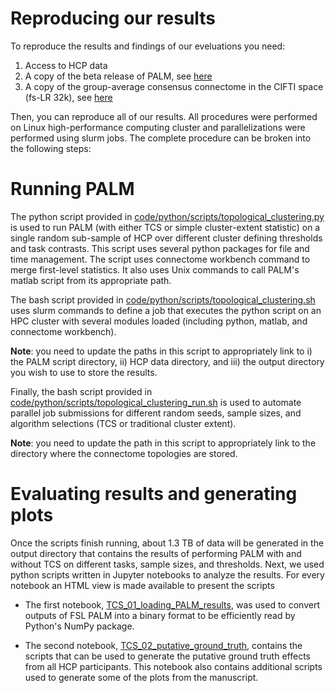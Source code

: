 # Reproducing our results

To reproduce the results and findings of our eveluations you need:

1. Access to HCP data
2. A copy of the beta release of PALM, see [here](README.md#beta-release)
3. A copy of the group-average consensus connectome in the CIFTI space (fs-LR 32k), see [here](README.md#hcp-group-connectomes)

Then, you can reproduce all of our results. All procedures were performed on Linux high-performance computing cluster and parallelizations were performed using slurm jobs. The complete procedure can be broken into the following steps:

# Running PALM

The python script provided in [code/python/scripts/topological_clustering.py](code/python/scripts/topological_clustering.py) is used to run PALM (with either TCS or simple cluster-extent statistic) on a single random sub-sample of HCP over different cluster defining thresholds and task contrasts. This script uses several python packages for file and time management. The script uses connectome workbench command to merge first-level statistics. It also uses Unix commands to call PALM's matlab script from its appropriate path.

The bash script provided in [code/python/scripts/topological_clustering.sh](code/python/scripts/topological_clustering.sh) uses slurm commands to define a job that executes the python script on an HPC cluster with several modules loaded (including python, matlab, and connectome workbench).

**Note**: you need to update the paths in this script to appropriately link to i) the PALM script directory, ii) HCP data directory, and iii) the output directory you wish to use to store the results.

Finally, the bash script provided in [code/python/scripts/topological_clustering_run.sh](code/python/scripts/topological_clustering_run.sh) is used to automate parallel job submissions for different random seeds, sample sizes, and algorithm selections (TCS or traditional cluster extent).

**Note**: you need to update the path in this script to appropriately link to the directory where the connectome topologies are stored.

# Evaluating results and generating plots

Once the scripts finish running, about 1.3 TB of data will be generated in the output directory that contains the results of performing PALM with and without TCS on different tasks, sample sizes, and thresholds. Next, we used python scripts written in Jupyter notebooks to analyze the results. For every notebook an HTML view is made available to present the scripts

- The first notebook, [TCS_01_loading_PALM_results](...), was used to convert outputs of FSL PALM into a binary format to be efficiently read by Python's NumPy package.

- The second notebook, [TCS_02_putative_ground_truth](code/python/notebooks/ipynb/TCS_02_putative_ground_truth.ipynb), contains the scripts that can be used to generate the putative ground truth effects from all HCP participants. This notebook also contains additional scripts used to generate some of the plots from the manuscript.
